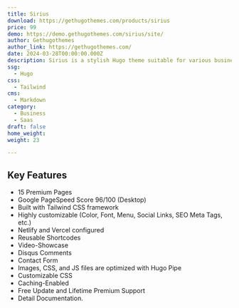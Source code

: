 ```yaml
---
title: Sirius 
download: https://gethugothemes.com/products/sirius
price: 99
demo: https://demo.gethugothemes.com/sirius/site/
author: Gethugothemes
author_link: https://gethugothemes.com/
date: 2024-03-28T00:00:00.000Z
description: Sirius is a stylish Hugo theme suitable for various businesses, including SaaS, startups, and agencies. It comes with 15 well-designed pages, allowing you to create an impressive website that stands out from the competition.
ssg:
  - Hugo
css:
  - Tailwind
cms:
  - Markdown
category:
  - Business
  - Saas
draft: false
home_weight: 
weight: 23

---
```


## Key Features

- 15 Premium Pages
- Google PageSpeed Score 96/100 (Desktop)
- Built with Tailwind CSS framework
- Highly customizable (Color, Font, Menu, Social Links, SEO Meta Tags, etc.)
- Netlify and Vercel configured
- Reusable Shortcodes
- Video-Showcase
- Disqus Comments
- Contact Form
- Images, CSS, and JS files are optimized with Hugo Pipe
- Customizable CSS
- Caching-Enabled
- Free Update and Lifetime Premium Support
- Detail Documentation.
